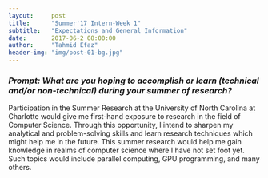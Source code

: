 ```yaml
---
layout:     post
title:      "Summer'17 Intern-Week 1"
subtitle:   "Expectations and General Information"
date:       2017-06-2 08:00:00
author:     "Tahmid Efaz"
header-img: "img/post-01-bg.jpg"
---
```


<h3><i>Prompt: What are you hoping to accomplish or learn (technical and/or non-technical) during your summer of research?</i></h3>
<p>Participation in the Summer Research at the University of North Carolina at Charlotte would give me first-hand exposure to research in the field of Computer Science. Through this opportunity, I intend to sharpen my analytical and problem-solving skills and learn research techniques which might help me in the future.  This summer research would help me gain knowledge in realms of computer science where I  have not set foot yet. Such topics would include parallel computing, GPU programming, and many others.</p>
